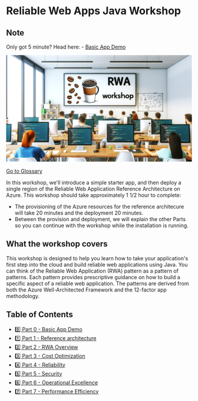 # Reliable Web Apps Java Workshop

## Note 
Only got 5 minute? Head here: - [Basic App Demo](Part0-Basic-App/README.MD)

![RWA JAva](rwa_java.png)

[Go to Glossary](#glossary)

In this workshop, we'll introduce a simple starter app, and then deploy a single region of the Reliable Web Application Reference Architecture on Azure. 
This workshop should take approximately 1 1/2 hour to complete: 
- The provisioning of the Azure resources for the reference architecure will take 20 minutes and the deployment 20 minutes. 
- Between the provision and deployment, we will explain the other Parts so you can continue with the workshop while the installation is running.

## What the workshop covers

This workshop is designed to help you learn how to take your application's first step into the cloud and build reliable web applications using Java. You can think of the Reliable Web Application (RWA) pattern as a pattern of patterns. Each pattern provides prescriptive guidance on how to build a specific aspect of a reliable web application. The patterns are derived from both the Azure Well-Architected Framework and the 12-factor app methodology.

## Table of Contents

- [0️⃣ Part 0 - Basic App Demo](Part0-Basic-App/README.MD)
- [1️⃣ Part 1 - Reference architecture](Part1-Tooling/README.md)
- [2️⃣ Part 2 - RWA Overview](Part2-RWA-Overview/README.md)
- [3️⃣ Part 3 - Cost Optimization](Part3-Cost-Optimization/README.md)
- [4️⃣ Part 4 - Reliability](Part4-Reliability/README.md)
- [5️⃣ Part 5 - Security](Part5-Security/README.md)
- [6️⃣ Part 6 - Operational Excellence](Part6-Operational-Excellence/README.md)
- [7️⃣ Part 7 - Performance Efficiency](Part7-Performance-Efficiency/README.md)


